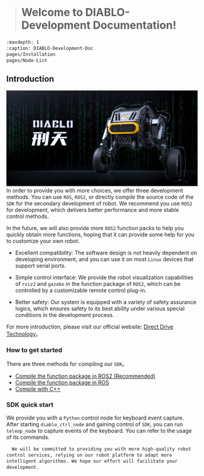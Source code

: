 > # Welcome to DIABLO-Development Documentation!

```{toctree}
:maxdepth: 1
:caption: DIABLO-Development-Doc
pages/Installation
pages/Node-List
```

## Introduction

![diablo_robot_render](./_static/diablo_robot_render.jpg)
In order to provide you with more choices, we offer three development methods. You can use `ROS`, `ROS2`, or directly compile the source code of the `SDK` for the secondary development of robot. We recommend you use `ROS2` for development, which delivers better performance and more stable control methods.

In the future, we will also provide more `ROS2` function packs to help you quickly obtain more functions, hoping that it can provide some help for you to customize your own robot.

* Excellent compatibility: The software design is not heavily dependent on developing environment, and you can use it on most `Linux` devices that support serial ports.

* Simple control interface: We provide the robot visualization capabilities of `rviz2` and `gazebo` in the function package of `ROS2`, which can be controlled by a customizable remote control plug-in.

* Better safety: Our system is equipped with a variety of safety assurance logics, which ensures safety to its best ability under various special conditions in the development process.

For more introduction, please visit our official website: [Direct Drive Technology](https://directdrive.com)。

### How to get started

There are three methods for compiling our `SDK`。

- [Compile the function package in ROS2 (Recommended)](./pages/Installation/installing-ros2-packages)
- [Compile the function package in ROS](./pages/Installation/installing-ros-packages)
- [Compile with C++ ](./pages/Installation/build-without-ros)

### SDK quick start

We provide you with a `Python` control node for keyboard event capture. After starting `diablo_ctrl_node` and gaining control of `SDK`, you can run `teleop_node` to capture events of the keyboard. You can refer to the usage of its commands.

```{note}
  We will be committed to providing you with more high-quality robot control services, relying on our robot platform to adapt more intelligent algorithms. We hope our effort will facilitate your development.
```
